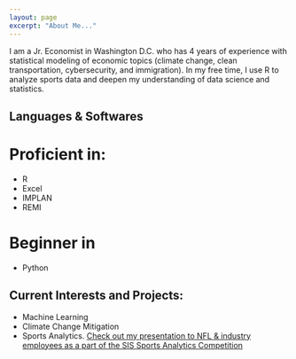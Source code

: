 ```yaml
---
layout: page
excerpt: "About Me..."
---
```


I am a Jr. Economist in Washington D.C. who has 4 years of experience with statistical modeling of economic topics (climate change, clean transportation, cybersecurity, and immigration). In my free time, I use R to analyze sports data and deepen my understanding of data science and statistics. 

## Languages & Softwares

# Proficient in:
- R
- Excel 
- IMPLAN
- REMI

# Beginner in
- Python

## Current Interests and Projects:

- Machine Learning
- Climate Change Mitigation
- Sports Analytics. [Check out my presentation to NFL & industry employees as a part of the SIS Sports Analytics Competition](https://youtu.be/efSjcSl4_lA)


